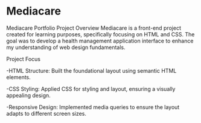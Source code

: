 # Mediacare
Mediacare Portfolio
Project Overview
Mediacare is a front-end project created for learning purposes, specifically focusing on HTML and CSS. The goal was to develop a health management application interface to enhance my understanding of web design fundamentals.

Project Focus

-HTML Structure: Built the foundational layout using semantic HTML elements.

-CSS Styling: Applied CSS for styling and layout, ensuring a visually appealing design.

-Responsive Design: Implemented media queries to ensure the layout adapts to different screen sizes.
